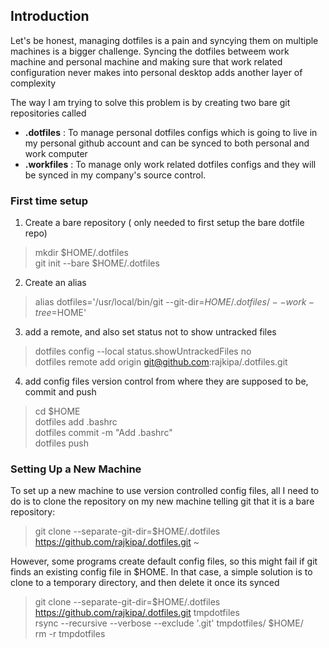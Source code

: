 ## Introduction
  Let's be honest, managing dotfiles is a pain and syncying them on multiple machines is a bigger challenge. Syncing the dotfiles betweem work machine and personal machine and making sure that work related configuration never makes into personal desktop adds another layer of complexity

  The way I am trying to solve this problem is by creating two bare git repositories called
  * **.dotfiles** : To manage personal dotfiles configs which is going to live in my personal github account and can be synced to both personal and work computer
  * **.workfiles** : To manage only work related dotfiles configs and they will be synced in my company's source control.


### First time setup
1. Create a bare repository ( only needed to first setup the bare dotfile repo)

>mkdir $HOME/.dotfiles  
>git init --bare $HOME/.dotfiles

2. Create an alias

>alias dotfiles='/usr/local/bin/git --git-dir=$HOME/.dotfiles/ --work-tree=$HOME'

3. add a remote, and also set status not to show untracked files

>dotfiles config --local status.showUntrackedFiles no  
>dotfiles remote add origin git@github.com:rajkipa/.dotfiles.git

4. add config files version control from where they are supposed to be, commit and push

>cd $HOME  
>dotfiles add .bashrc  
>dotfiles commit -m "Add .bashrc"  
>dotfiles push


### Setting Up a New Machine
To set up a new machine to use version controlled config files, all I need to do is to clone the repository on my new machine telling git that it is a bare repository:

>git clone --separate-git-dir=$HOME/.dotfiles https://github.com/rajkipa/.dotfiles.git ~

However, some programs create default config files, so this might fail if git finds an existing config file in $HOME. In that case, a simple solution is to clone to a temporary directory, and then delete it once its synced

>git clone --separate-git-dir=$HOME/.dotfiles https://github.com/rajkipa/.dotfiles.git tmpdotfiles  
>rsync --recursive --verbose --exclude '.git' tmpdotfiles/ $HOME/  
>rm -r tmpdotfiles
